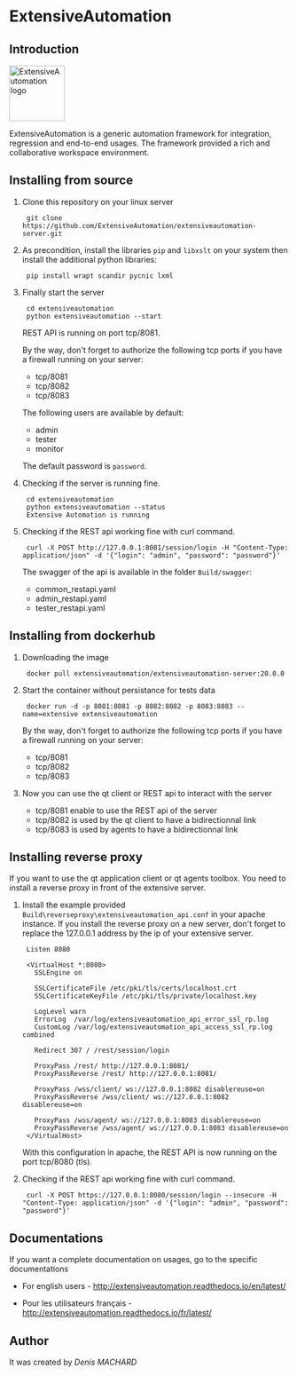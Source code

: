 ExtensiveAutomation
===================

Introduction
------------

<a href="https://www.extensiveautomation.org/" target="_blank"><img width="100" src="https://www.extensiveautomation.org/img/logo_extensive_testing.png" alt="ExtensiveAutomation logo"></a>

ExtensiveAutomation is a generic automation framework for integration, regression and end-to-end usages. The framework provided a rich and collaborative workspace environment.

Installing from source
----------------------

1. Clone this repository on your linux server

        git clone https://github.com/ExtensiveAutomation/extensiveautomation-server.git
 
2. As precondition, install the libraries `pip` and `libxslt` on your system then install the additional python libraries: 
    
        pip install wrapt scandir pycnic lxml
        
3. Finally start the server

        cd extensiveautomation
        python extensiveautomation --start

   REST API is running on port tcp/8081. 
   
   By the way, don't forget to authorize the following tcp ports if you have a firewall running on your server:
    - tcp/8081
    - tcp/8082
    - tcp/8083
    
   The following users are available by default:
    - admin
    - tester
    - monitor
    
   The default password is `password`.
   
4. Checking if the server is running fine.

        cd extensiveautomation
        python extensiveautomation --status
        Extensive Automation is running
        
5. Checking if the REST api working fine with curl command.

        curl -X POST http://127.0.0.1:8081/session/login -H "Content-Type: application/json" -d '{"login": "admin", "password": "password"}'
    
    The swagger of the api is available in the folder `Build/swagger`:
     - common_restapi.yaml
     - admin_restapi.yaml
     - tester_restapi.yaml

Installing from dockerhub
-----------------------------

1. Downloading the image

        docker pull extensiveautomation/extensiveautomation-server:20.0.0

2. Start the container without persistance for tests data

        docker run -d -p 8081:8081 -p 8082:8082 -p 8083:8083 --name=extensive extensiveautomation
   
   By the way, don't forget to authorize the following tcp ports 
   if you have a firewall running on your server:
    - tcp/8081
    - tcp/8082
    - tcp/8083
    
3. Now you can use the qt client or REST api to interact with the server   
   - tcp/8081 enable to use the REST api of the server
   - tcp/8082 is used by the qt client to have a bidirectionnal link
   - tcp/8083 is used by agents to have a bidirectionnal link
   
   
Installing reverse proxy
----------------------

If you want to use the qt application client or qt agents toolbox. You need to install a reverse proxy in front of the extensive server.

1. Install the example provided `Build\reverseproxy\extensiveautomation_api.conf` in your apache instance. If you install the reverse proxy on a new server, don't forget to replace the 127.0.0.1 address by the ip of your extensive server.

        Listen 8080

        <VirtualHost *:8080>
          SSLEngine on

          SSLCertificateFile /etc/pki/tls/certs/localhost.crt
          SSLCertificateKeyFile /etc/pki/tls/private/localhost.key

          LogLevel warn
          ErrorLog  /var/log/extensiveautomation_api_error_ssl_rp.log
          CustomLog /var/log/extensiveautomation_api_access_ssl_rp.log combined

          Redirect 307 / /rest/session/login

          ProxyPass /rest/ http://127.0.0.1:8081/
          ProxyPassReverse /rest/ http://127.0.0.1:8081/
          
          ProxyPass /wss/client/ ws://127.0.0.1:8082 disablereuse=on
          ProxyPassReverse /wss/client/ ws://127.0.0.1:8082 disablereuse=on

          ProxyPass /wss/agent/ ws://127.0.0.1:8083 disablereuse=on
          ProxyPassReverse /wss/agent/ ws://127.0.0.1:8083 disablereuse=on
        </VirtualHost>


    With this configuration in apache, the REST API is now running on the port tcp/8080 (tls).

2. Checking if the REST api working fine with curl command.

        curl -X POST https://127.0.0.1:8080/session/login --insecure -H "Content-Type: application/json" -d '{"login": "admin", "password": "password"}'

Documentations
--------------

If you want a complete documentation on usages, go to the specific documentations

 - For english users - http://extensiveautomation.readthedocs.io/en/latest/

 - Pour les utilisateurs français - http://extensiveautomation.readthedocs.io/fr/latest/
 
     
Author
-------

It was created by *Denis MACHARD*
 
